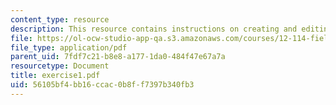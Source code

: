 ```yaml
---
content_type: resource
description: This resource contains instructions on creating and editing a shapefile.
file: https://ol-ocw-studio-app-qa.s3.amazonaws.com/courses/12-114-field-geology-i-fall-2005/56105bf4bb16ccac0b8ff7397b340fb3_exercise1.pdf
file_type: application/pdf
parent_uid: 7fdf7c21-b8e8-a177-1da0-484f47e67a7a
resourcetype: Document
title: exercise1.pdf
uid: 56105bf4-bb16-ccac-0b8f-f7397b340fb3
---
```

